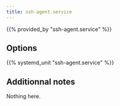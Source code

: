 ```yaml
---
title: ssh-agent.service
---
```


{{% provided_by "ssh-agent.service" %}}

## Options

{{% systemd_unit "ssh-agent.service" %}}

## Additionnal notes

Nothing here.